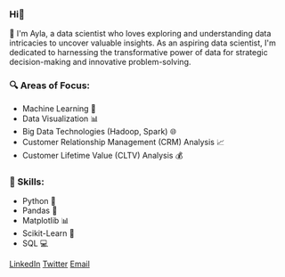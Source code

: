 ### Hi👋
🚀 I'm Ayla, a data scientist who loves exploring and understanding data intricacies to uncover valuable insights. As an aspiring data scientist, I'm dedicated to harnessing the transformative power of data for strategic decision-making and innovative problem-solving.

### 🔍 Areas of Focus:

- Machine Learning 🤖
- Data Visualization 📊
- Big Data Technologies (Hadoop, Spark) 🌐
- Customer Relationship Management (CRM) Analysis 📈
- Customer Lifetime Value (CLTV) Analysis 💰

### 💼 Skills:

- Python 🐍
- Pandas 🐼
- Matplotlib 📊
- Scikit-Learn 🧠
- SQL 💻


[LinkedIn](www.linkedin.com/in/aylaissi)
[Twitter](https://twitter.com/aylanrcnss)
[Email](mailto:ayla.nurcanl@gmail.com)

